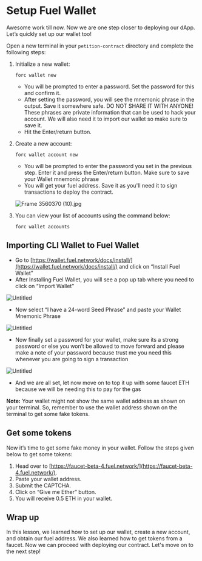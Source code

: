 # Setup Fuel Wallet

Awesome work till now. Now we are one step closer to deploying our dApp. Let’s quickly set up our wallet too!

Open a new terminal in your `petition-contract` directory and complete the following steps:

1. Initialize a new wallet: 
        
    ```
    forc wallet new
    ```
    
    - You will be prompted to enter a password. Set the password for this and confirm it.
    - After setting the password, you will see the mnemonic phrase in the output. Save it somewhere safe. DO NOT SHARE IT WITH ANYONE! These phrases are private information that can be used to hack your account. We will also need it to import our wallet so make sure to save it.
    - Hit the Enter/return button.
    
2. Create a new account:
    
    ```
    forc wallet account new
    ```
    
    - You will be prompted to enter the password you set in the previous step. Enter it and press the Enter/return button. Make sure to save your Wallet mnemonic phrase
    - You will get your fuel address. Save it as you'll need it to sign transactions to deploy the contract.
    
    ![Frame 3560370 (10).jpg](https://github.com/0xmetaschool/Learning-Projects/blob/main/assests_for_all/assets_for_petition_fuel/Setup%20Fuel%20Wallet/Frame_3560370_(10).jpg?raw=true)
    

3. You can view your list of accounts using the command below:
    
    ```
    forc wallet accounts
    ```
    

## Importing CLI Wallet to Fuel Wallet

- Go to [https://wallet.fuel.network/docs/install/](https://wallet.fuel.network/docs/install/) and click on “Install Fuel Wallet”
- After Installing Fuel Wallet, you will see a pop up tab where you need to click on “Import Wallet”

![Untitled](https://github.com/0xmetaschool/Learning-Projects/blob/main/assests_for_all/assets_for_petition_fuel/Setup%20Fuel%20Wallet/Untitled.png?raw=true)

- Now select “I have a 24-word Seed Phrase” and paste your Wallet Mnemonic Phrase

![Untitled](https://github.com/0xmetaschool/Learning-Projects/blob/main/assests_for_all/assets_for_petition_fuel/Setup%20Fuel%20Wallet/Untitled%201.png?raw=true)

- Now finally set a password for your wallet, make sure its a strong password or else you won’t be allowed to move forward and please make a note of your password because trust me you need this whenever you are going to sign a transaction

![Untitled](https://github.com/0xmetaschool/Learning-Projects/blob/main/assests_for_all/assets_for_petition_fuel/Setup%20Fuel%20Wallet/Untitled%202.png?raw=true)

- And we are all set, let now move on to top it up with some faucet ETH because we will be needing this to pay for the gas

**Note:** Your wallet might not show the same wallet address as shown on your terminal. So, remember to use the wallet address shown on the terminal to get some fake tokens.

## Get some tokens

Now it’s time to get some fake money in your wallet. Follow the steps given below to get some tokens:

1. Head over to [https://faucet-beta-4.fuel.network/](https://faucet-beta-4.fuel.network/).
2. Paste your wallet address. 
3. Submit the CAPTCHA.
4. Click on “Give me Ether” button.
5. You will receive 0.5 ETH in your wallet.

## Wrap up

In this lesson, we learned how to set up our wallet, create a new account, and obtain our fuel address. We also learned how to get tokens from a faucet. Now we can proceed with deploying our contract. Let's move on to the next step!